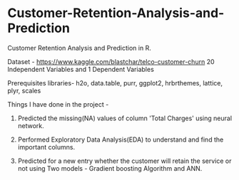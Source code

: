 # Customer-Retention-Analysis-and-Prediction
Customer Retention Analysis and Prediction in R.

Dataset - 
https://www.kaggle.com/blastchar/telco-customer-churn
20 Independent Variables and 1 Dependent Variables

Prerequisites libraries-
h2o, data.table, purr, ggplot2, hrbrthemes, lattice, plyr, scales


Things I have done in the project - 
1. Predicted the missing(NA) values of column 'Total Charges' using neural network.

2. Performed Exploratory Data Analysis(EDA) to understand and find the important columns.

3. Predicted for a new entry whether the customer will retain the service or not using Two models - Gradient boosting Algorithm and ANN.


